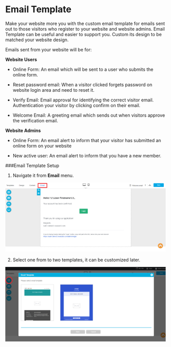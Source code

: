 # Email Template

Make your website more you with the custom email template for emails sent out to those visitors who register to your website and website admins. Email Template can be useful and easier to support you. Custom its design to be matched your website design.


Emails sent from your website will be for:

**Website Users**

- Online Form: An email which will be sent to a user who submits the online form.

- Reset password email: When a visitor clicked forgets password on website login area and need to reset it. 

- Verify Email: Email approval for identifying the correct visitor email. Authentication your visitor by clicking confirm on their email.

- Welcome Email: A greeting email which sends out when visitors approve the verification email.

 
**Website Admins**

- Online Form: An email alert to inform that your visitor has submitted an online form on your website

- New active user: An email alert to inform that you have a new member.


###Email Template Setup

1. Navigate it from **Email** menu.

![image](images/email1.png)

2. Select one from to two templates, it can be customized later.

![image](images/email2template.png)
